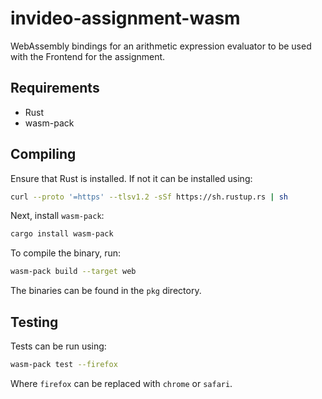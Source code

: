 # invideo-assignment-wasm

WebAssembly bindings for an arithmetic expression evaluator to be used with the Frontend for the assignment.

## Requirements

- Rust
- wasm-pack

## Compiling

Ensure that Rust is installed. If not it can be installed using:

```bash
curl --proto '=https' --tlsv1.2 -sSf https://sh.rustup.rs | sh
```

Next, install `wasm-pack`:

```bash
cargo install wasm-pack
```

To compile the binary, run:

```bash
wasm-pack build --target web
```

The binaries can be found in the `pkg` directory.

## Testing

Tests can be run using:

```bash
wasm-pack test --firefox
```

Where `firefox` can be replaced with `chrome` or `safari`.
